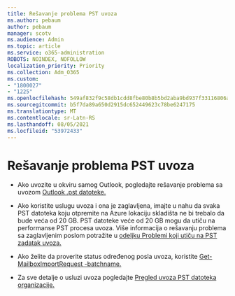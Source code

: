 ```yaml
---
title: Rešavanje problema PST uvoza
ms.author: pebaum
author: pebaum
manager: scotv
ms.audience: Admin
ms.topic: article
ms.service: o365-administration
ROBOTS: NOINDEX, NOFOLLOW
localization_priority: Priority
ms.collection: Adm_O365
ms.custom:
- "1800027"
- "1225"
ms.openlocfilehash: 549af832f9c58db1cdd8fbe80b8b5bd2aba9bd937f33116806a9391cbc9a5d4c
ms.sourcegitcommit: b5f7da89a650d2915dc652449623c78be6247175
ms.translationtype: MT
ms.contentlocale: sr-Latn-RS
ms.lasthandoff: 08/05/2021
ms.locfileid: "53972433"
---
```

# <a name="troubleshooting-pst-import-issues"></a>Rešavanje problema PST uvoza

- Ako uvozite u okviru samog Outlook, pogledajte rešavanje problema sa uvozom [Outlook .pst datoteke.](https://support.office.com/article/Fix-problems-importing-an-Outlook-pst-file-2d2e50dc-5c36-4ab2-ab50-f1be733b3d6e)

- Ako koristite uslugu uvoza i ona je zaglavljena, imajte u nahu da svaka PST datoteka koju otpremite na Azure lokaciju skladišta ne bi trebalo da bude veća od 20 GB. PST datoteke veće od 20 GB mogu da utiču na performanse PST procesa uvoza. Više informacija o rešavanju problema sa zaglavljenim poslom potražite u [odeljku Problemi koji utiču na PST zadatak uvoza.](https://docs.microsoft.com/office365/troubleshoot/pst-import-service/issues-with-pst-import-job)

- Ako želite da proverite status određenog posla uvoza, koristite [Get-MailboxImportRequest -batchname.](https://docs.microsoft.com/powershell/module/exchange/mailboxes/get-mailboximportrequest)

- Za sve detalje o usluzi uvoza pogledajte [Pregled uvoza PST datoteka organizacije.](https://docs.microsoft.com/microsoft-365/compliance/importing-pst-files-to-office-365?view=o365-worldwide)
